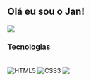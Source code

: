 ## Olá eu sou o Jan!

<div>
  <a href="https://www.linkedin.com/in/janderson-ferreira-a72192a2/ target="_blank"> <img src="https://img.shields.io/badge/LinkedIn-0077B5?style=for-the-badge&logo=linkedin&logoColor=white"></a>

</div>

### Tecnologias
<div style="display: inline_block"></br>
  <img align="center" alt="HTML5" src="https://img.shields.io/badge/HTML5-E34F26?style=for-the-badge&logo=html5&logoColor=white"/>
  <img align="center" alt="CSS3" src="https://img.shields.io/badge/CSS3-1572B6?style=for-the-badge&logo=css3&logoColor=white"/>
  <img align="center" alt"Java" src="https://img.shields.io/badge/Java-ED8B00?style=for-the-badge&logo=openjdk&logoColor=white"/>
  
</div>
